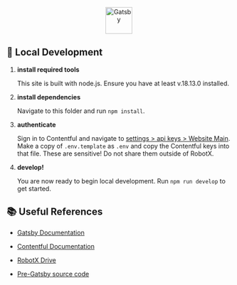 <p align="center">
  <a href="https://www.gatsbyjs.com/?utm_source=starter&utm_medium=readme&utm_campaign=minimal-starter-ts">
    <img alt="Gatsby" src="https://www.gatsbyjs.com/Gatsby-Monogram.svg" width="60" />
  </a>
</p>

## 🚀 Local Development

1.  **install required tools**

    This site is built with node.js. Ensure you have at least v.18.13.0 installed.

2.  **install dependencies**

    Navigate to this folder and run `npm install`.

3.  **authenticate**

    Sign in to Contentful and navigate to [settings > api keys > Website Main](https://app.contentful.com/spaces/bliez1sb04y6/api/keys/5TnEk5nITWXjMfU8CL3shi). Make a copy of `.env.template` as `.env` and copy the Contentful keys into that file. These are sensitive! Do not share them outside of RobotX.

4.  **develop!**

    You are now ready to begin local development. Run `npm run develop` to get started.

## 📚 Useful References

-   [Gatsby Documentation](https://www.gatsbyjs.com/docs/?utm_source=starter&utm_medium=readme&utm_campaign=minimal-starter-ts)

-   [Contentful Documentation](https://www.contentful.com/developers/docs/)

-   [RobotX Drive](https://drive.google.com/drive/u/1/folders/0ALyfIiWziIgnUk9PVA)

-   [Pre-Gatsby source code](https://github.com/Team6962RobotiX/robotx-website/tree/572cea297ab63318ebf7e8d7779de1d90e948289)
